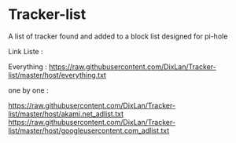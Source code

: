 # Tracker-list
A list of tracker found and added to a block list designed for pi-hole



Link Liste :

Everything : https://raw.githubusercontent.com/DixLan/Tracker-list/master/host/everything.txt

one by one :

https://raw.githubusercontent.com/DixLan/Tracker-list/master/host/akami.net_adlist.txt https://raw.githubusercontent.com/DixLan/Tracker-list/master/host/googleusercontent.com_adlist.txt
